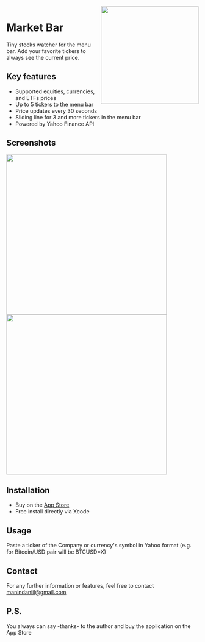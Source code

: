 <img align="right" src="https://github.com/manindaniil/market-bar/blob/main/media/marketbar_logo.png" width="256" />

<p><h1 align="left">Market Bar</h1></p>

<p align="left">Tiny stocks watcher for the menu bar. Add your favorite tickers to always see the current price.</p>

## Key features
* Supported equities, currencies, and ETFs prices
* Up to 5 tickers to the menu bar
* Price updates every 30 seconds
* Sliding line for 3 and more tickers in the menu bar
* Powered by Yahoo Finance API

## Screenshots
<img src="https://github.com/manindaniil/market-bar/blob/main/media/marketbar_screenshot_1.png" width="420" />   <img  src="https://github.com/manindaniil/market-bar/blob/main/media/marketbar_screenshot_2.png" width="420" />



## Installation
* Buy on the [App Store](https://apps.apple.com/us/app/market-bar/id1548003011)
* Free install directly via Xcode

## Usage
Paste a ticker of the Company or currency's symbol in Yahoo format (e.g. for Bitcoin/USD pair will be BTCUSD=X)

## Contact
For any further information or features, feel free to contact manindaniil@gmail.com

## P.S.
You always can say -thanks- to the author and buy the application on the App Store
